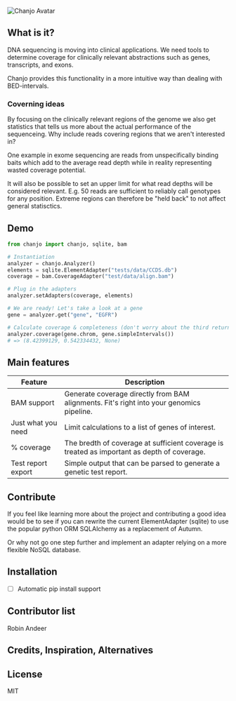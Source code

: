![Chanjo Avatar](https://raw.github.com/robinandeer/chanjo2/master/assets/chanjo_logo.png)

## What is it?
DNA sequencing is moving into clinical applications. We need tools to determine
coverage for clinically relevant abstractions such as genes, transcripts, and
exons.

Chanjo provides this functionality in a more intuitive way than dealing with
BED-intervals.

### Coverning ideas

By focusing on the clinically relevant regions of the genome we also get
statistics that tells us more about the actual performance of the sequenceing.
Why include reads covering regions that we aren't interested in?

One example in exome sequencing are reads from unspecifically binding baits
which add to the average read depth while in reality representing wasted
coverage potential.

It will also be possible to set an upper limit for what read depths will be
considered relevant. E.g. 50 reads are sufficient to reliably call genotypes for
any position. Extreme regions can therefore be "held back" to not affect general
statisctics.

## Demo
```python
from chanjo import chanjo, sqlite, bam

# Instantiation
analyzer = chanjo.Analyzer()
elements = sqlite.ElementAdapter("tests/data/CCDS.db")
coverage = bam.CoverageAdapter("test/data/align.bam")

# Plug in the adapters
analyzer.setAdapters(coverage, elements)

# We are ready! Let's take a look at a gene
gene = analyzer.get("gene", "EGFR")

# Calculate coverage & completeness (don't worry about the third return value)
analyzer.coverage(gene.chrom, gene.simpleIntervals())
# => (8.42399129, 0.542334432, None)
```

## Main features
| Feature            | Description   |
| ------------------ | ------------- |
| BAM support        | Generate coverage directly from BAM alignments. Fit's right into your genomics pipeline. |
| Just what you need | Limit calculations to a list of genes of interest. |
| % coverage         | The bredth of coverage at sufficient coverage is treated as important as depth of coverage. |
| Test report export | Simple output that can be parsed to generate a genetic test report. |

## Contribute
If you feel like learning more about the project and contributing a good idea
would be to see if you can rewrite the current ElementAdapter (sqlite) to use
the popular python ORM SQLAlchemy as a replacement of Autumn.

Or why not go one step further and implement an adapter relying on a more
flexible NoSQL database.

## Installation
- [ ] Automatic pip install support

## Contributor list
Robin Andeer

## Credits, Inspiration, Alternatives

## License
MIT
